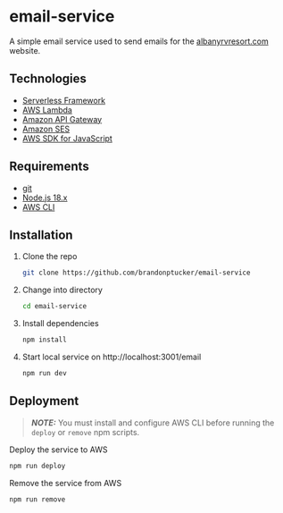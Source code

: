 # email-service

A simple email service used to send emails for the [albanyrvresort.com](https://albanyrvresort.com) website.

## Technologies

- [Serverless Framework](https://www.serverless.com/)
- [AWS Lambda](https://docs.aws.amazon.com/lambda/)
- [Amazon API Gateway](https://aws.amazon.com/api-gateway/)
- [Amazon SES](https://aws.amazon.com/ses/)
- [AWS SDK for JavaScript](https://docs.aws.amazon.com/sdk-for-javascript/)

## Requirements

- [git](https://git-scm.com/downloads)
- [Node.js 18.x](https://nodejs.org/en/download/current)
- [AWS CLI](https://aws.amazon.com/cli/)

## Installation

1. Clone the repo
    ```bash
    git clone https://github.com/brandonptucker/email-service
    ```
2. Change into directory
    ```bash
    cd email-service
    ```
3. Install dependencies
    ```bash
    npm install
    ```
4. Start local service on http://localhost:3001/email
    ```bash
    npm run dev
    ```

## Deployment

> **_NOTE:_** You must install and configure AWS CLI before running the `deploy` or `remove` npm scripts.

Deploy the service to AWS
```bash
npm run deploy
```

Remove the service from AWS
```bash
npm run remove
```